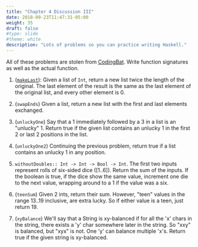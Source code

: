 ```yaml
---
title: "Chapter 4 Discussion III"
date: 2018-09-23T11:47:31-05:00
weight: 35
draft: false
#type: slide
#theme: white
description: "Lots of problems so you can practice writing Haskell."
---
```


All of these problems are stolen from
[CodingBat](https://codingbat.com).
Write function signatures as well as the actual function.

1. ([`makeLast`](https://codingbat.com/prob/p137188)): Given a list of `Int`, return a new list twice the
   length of the original. The last element of the result is
   the same as the last element of the original list, and every
   other element is 0.
   
   
2. (`swapEnds`) Given a list, return a new list with the first and last elements
   exchanged.
   
3. (`unluckyOne`) Say that a 1 immediately followed by a 3 in a list
   is an "unlucky" 1. Return true if the given list contains an
   unlucky 1 in the first 2 or last 2 positions in the list.

4. (`unluckyOne2`) Continuing the previous problem, return true if a
   list contains an unlucky 1 in any position.
   
5. `withoutDoubles:: Int -> Int -> Bool -> Int`. The first two inputs
   represent rolls of six-sided dice ([1..6]). Return the sum of the
   inputs. If the boolean is true, if the dice show the same value,
   increment one die to the next value, wrapping around to a 1 if the
   value was a six.

6. (`teenSum`) Given 2 ints, return their sum. However, "teen" values
   in the range 13..19 inclusive, are extra lucky. So if either value
   is a teen, just return 19.
   
7. (`xyBalance`) We'll say that a String is xy-balanced if for all the 'x' chars in the string, there exists a 'y' char somewhere later in the string. So "xxy" is balanced, but "xyx" is not. One 'y' can balance multiple 'x's. Return true if the given string is xy-balanced.   

